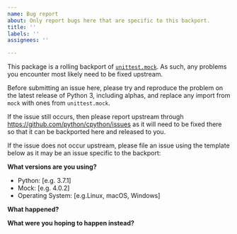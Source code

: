 ```yaml
---
name: Bug report
about: Only report bugs here that are specific to this backport.
title: ''
labels: ''
assignees: ''

---
```


This package is a rolling backport of [`unittest.mock`](https://github.com/python/cpython/blob/master/Lib/unittest/mock.py). 
As such, any problems you encounter most likely need to be fixed upstream.

Before submitting an issue here, please try and reproduce the problem on the latest release of Python 3, including alphas, and replace any import from `mock` with ones from `unittest.mock`.

If the issue still occurs, then please report upstream through https://github.com/python/cpython/issues as it will need to be fixed there so that it can be backported here and released to you.

If the issue does not occur upstream, please file an issue using the template below as it may be an issue specific to the backport:

**What versions are you using?**
 - Python: [e.g. 3.7.1]
 - Mock: [e.g. 4.0.2]
 - Operating System: [e.g.Linux, macOS, Windows]

**What happened?**

<!-- 
A clear and concise description of what the problem is, including full tracebacks and code being executed  
-->

**What were you hoping to happen instead?**
